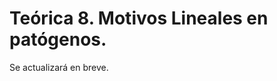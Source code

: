# **Teórica 8.** Motivos Lineales en patógenos.

<!--
- Slides [[PDF]](https://drive.google.com/file/d/15inKT-kcVz22jr1BkHg442xHbNY97CuR/view?usp=sharing)
#### Motivos Lineales en Patógenos
- Slides [[PDF]]()
- Slides [[PDF]](https://drive.google.com/file/d/10R4RwtTv3GU_y-kPLA4A8HSVSzr7VO8T/view?usp=sharing)

- Recording [[Parte I - MP4]](https://youtu.be/hTZxzLZ7mVE)
- Recording [[Parte II - MP4]](https://youtu.be/Z25JmPu7itw)
-->

Se actualizará en breve.




